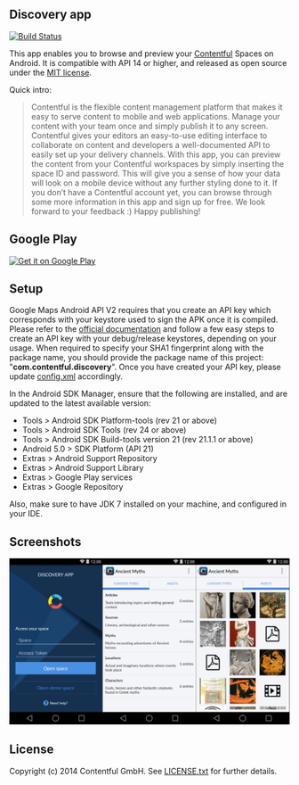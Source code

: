 ## Discovery app

[![Build Status](https://travis-ci.org/contentful/discovery-app-android.svg)](https://travis-ci.org/contentful/discovery-app-android/builds#)

This app enables you to browse and preview your [Contentful][1] Spaces on Android. It is compatible with API 14 or higher, and released as open source under the [MIT license][2].

Quick intro:

> Contentful is the flexible content management platform that makes it easy to serve content to mobile and web applications. Manage your content with your team once and simply publish it to any screen. Contentful gives your editors an easy-to-use editing interface to collaborate on content and developers a well-documented API to easily set up your delivery channels. With this app, you can preview the content from your Contentful workspaces by simply inserting the space ID and password. This will give you a sense of how your data will look on a mobile device without any further styling done to it. If you don’t have a Contentful account yet, you can browse through some more information in this app and sign up for free. We look forward to your feedback :) Happy publishing!

## Google Play

[![Get it on Google Play](http://developer.android.com/images/brand/en_generic_rgb_wo_45.png)](https://play.google.com/store/apps/details?id=com.contentful.discovery)

## Setup

Google Maps Android API V2 requires that you create an API key which corresponds with your keystore used to sign the APK once it is compiled. Please refer to the [official documentation][3] and follow a few easy steps to create an API key with your debug/release keystores, depending on your usage. When required to specify your SHA1 fingerprint along with the package name, you should provide the package name of this project: "**com.contentful.discovery**". Once you have created your API key, please update [config.xml][4] accordingly.

In the Android SDK Manager, ensure that the following are installed, and are updated to the latest available version:
- Tools > Android SDK Platform-tools (rev 21 or above)
- Tools > Android SDK Tools (rev 24 or above)
- Tools > Android SDK Build-tools version 21 (rev 21.1.1 or above)
- Android 5.0 > SDK Platform (API 21)
- Extras > Android Support Repository
- Extras > Android Support Library
- Extras > Google Play services
- Extras > Google Repository

Also, make sure to have JDK 7 installed on your machine, and configured in your IDE.

## Screenshots

![Screenshots](screenshots/sc.jpg)

## License

Copyright (c) 2014 Contentful GmbH. See [LICENSE.txt][2] for further details.


[1]: https://www.contentful.com
[2]: LICENSE.txt
[3]: https://developers.google.com/maps/documentation/android/start#get_an_android_certificate_and_the_google_maps_api_key
[4]: app/src/main/res/values/config.xml
